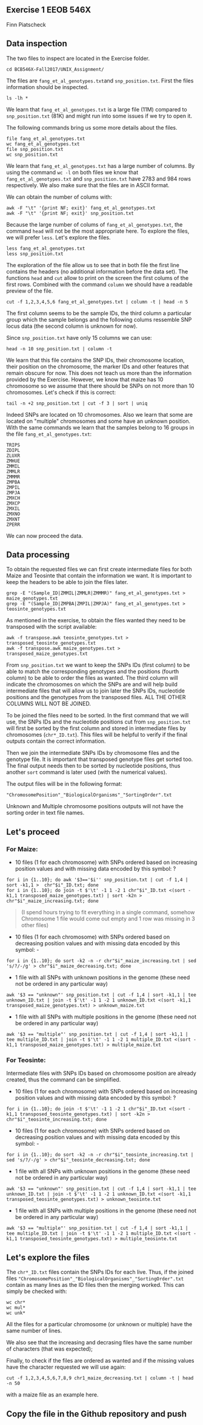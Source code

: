 ## Exercise 1 EEOB 546X 

Finn Piatscheck

## Data inspection

The two files to inspect are located in the Exercise folder.

```
cd BCB546X-Fall2017/UNIX_Assignment/
```

The files are `fang_et_al_genotypes.txt`and `snp_position.txt`. First the files information should be inspected.

```
ls -lh *
```

We learn that `fang_et_al_genotypes.txt` is a large file (11M) compared to `snp_position.txt` (81K) and might run into some issues if we try to open it.

The following commands bring us some more details about the files.

```
file fang_et_al_genotypes.txt
wc fang_et_al_genotypes.txt
file snp_position.txt
wc snp_position.txt
```

We learn that `fang_et_al_genotypes.txt` has a large number of columns. By using the command `wc -l` on both files we know that `fang_et_al_genotypes.txt` and `snp_position.txt` have 2783 and 984 rows respectively. We also make sure that the files are in ASCII format.

We can obtain the number of colums with:

```
awk -F "\t" '{print NF; exit}' fang_et_al_genotypes.txt
awk -F "\t" '{print NF; exit}' snp_position.txt
```

Because the large number of colums of `fang_et_al_genotypes.txt`, the command `head` will not be the most appropriate here. To explore the files, we will prefer `less`. Let's explore the files.

```
less fang_et_al_genotypes.txt
less snp_position.txt
```

The exploration of the file allow us to see that in both file the first line contains the headers (no additional information before the data set). The functions `head` and `cut` allow to print on the screen the first colums of the first rows. Combined with the command `column` we should have a readable preview of the file.

```
cut -f 1,2,3,4,5,6 fang_et_al_genotypes.txt | column -t | head -n 5
```

The first column seems to be the sample IDs, the third column a particular group which the sample belongs and the following colums ressemble SNP locus data (the second column is unknown for now).

Since `snp_position.txt` have only 15 columns we can use:

```
head -n 10 snp_position.txt | column -t
```

We learn that this file contains the SNP IDs, their chromosome location, their position on the chromosome, the marker IDs and other features that remain obscure for now. This does not teach us more than the information provided by the Exercise. However, we know that maize has 10 chromosome so we assume that there should be SNPs on not more than 10 chromosomes. Let's check if this is correct:

```
tail -n +2 snp_position.txt | cut -f 3 | sort | uniq
```

Indeed SNPs are located on 10 chromosomes. Also we learn that some are located on "multiple" chromosomes and some have an unknown position. With the same commands we learn that the samples belong to 16 groups in the file `fang_et_al_genotypes.txt`:

```
TRIPS
ZDIPL
ZLUXR
ZMHUE
ZMMIL
ZMMLR
ZMMMR
ZMPBA
ZMPIL
ZMPJA
ZMXCH
ZMXCP
ZMXIL
ZMXNO
ZMXNT
ZPERR 
```

We can now proceed the data.

## Data processing

To obtain the requested files we can first create intermediate files for both Maize and Teosinte that contain the information we want. It is important to keep the headers to be able to join the files later.

```
grep -E "(Sample_ID|ZMMIL|ZMMLR|ZMMMR)" fang_et_al_genotypes.txt > maize_genotypes.txt
grep -E "(Sample_ID|ZMPBA|ZMPIL|ZMPJA)" fang_et_al_genotypes.txt > teosinte_genotypes.txt
```

As mentioned in the exercise, to obtain the files wanted they need to be transposed with the script available:

```
awk -f transpose.awk teosinte_genotypes.txt > transposed_teosinte_genotypes.txt
awk -f transpose.awk maize_genotypes.txt > transposed_maize_genotypes.txt
```

From `snp_position.txt` we want to keep the SNPs IDs (first column) to be able to match the corresponding genotypes and the positions (fourth column) to be able to order the files as wanted. The third column will indicate the chromosomes on which the SNPs are and will help build intermediate files that will allow us to join later the SNPs IDs, nucleotide positions and the genotypes from the transposed files. ALL THE OTHER COLUMNS WILL NOT BE JOINED.

To be joined the files need to be sorted. In the first command that we will use, the SNPs IDs and the nucleotide positions cut from `snp_position.txt` will first be sorted by the first column and stored in intermediate files by chromosomes (`chr*_ID.txt`). This files will be helpful to verify if the final outputs contain the correct information.

Then we join the intermediate SNPs IDs by chromosome files and the genotype file. It is important that transposed genotype files get sorted too. The final output needs then to be sorted by nucleotide positions, thus another `sort` command is later used (with the numerical values).

The output files will be in the following format:

`"ChromosomePosition"_"BiologicalOrganisms"_"SortingOrder".txt`

Unknown and Multiple chromosome positions outputs will not have the sorting order in text file names.

## Let's proceed

### For Maize:

* 10 files (1 for each chromosome) with SNPs ordered based on increasing position values and with missing data encoded by this symbol: ?

```
for i in {1..10}; do awk '$3=='$i'' snp_position.txt | cut -f 1,4 | sort -k1,1 >  chr"$i"_ID.txt; done 
for i in {1..10}; do join -t $'\t' -1 1 -2 1 chr"$i"_ID.txt <(sort -k1,1 transposed_maize_genotypes.txt) | sort -k2n > chr"$i"_maize_increasing.txt; done
```

> (I spend hours trying to fit everything in a single command, somehow Chromosome 1 file would come out empty and 1 row was missing in 3 other files)

* 10 files (1 for each chromosome) with SNPs ordered based on decreasing position values and with missing data encoded by this symbol: -

```
for i in {1..10}; do sort -k2 -n -r chr"$i"_maize_increasing.txt | sed 's/?/-/g' > chr"$i"_maize_decreasing.txt; done
```

* 1 file with all SNPs with unknown positions in the genome (these need not be ordered in any particular way)

```
awk '$3 == "unknown"' snp_position.txt | cut -f 1,4 | sort -k1,1 | tee unknown_ID.txt | join -t $'\t' -1 1 -2 1 unknown_ID.txt <(sort -k1,1 transposed_maize_genotypes.txt) > unknown_maize.txt
```

* 1 file with all SNPs with multiple positions in the genome (these need not be ordered in any particular way)

```
awk '$3 == "multiple"' snp_position.txt | cut -f 1,4 | sort -k1,1 | tee multiple_ID.txt | join -t $'\t' -1 1 -2 1 multiple_ID.txt <(sort -k1,1 transposed_maize_genotypes.txt) > multiple_maize.txt
```


### For Teosinte:

Intermediate files with SNPs IDs based on chromosome position are already created, thus the command can be simplified.

* 10 files (1 for each chromosome) with SNPs ordered based on increasing position values and with missing data encoded by this symbol: ?

```
for i in {1..10}; do join -t $'\t' -1 1 -2 1 chr"$i"_ID.txt <(sort -k1,1 transposed_teosinte_genotypes.txt) | sort -k2n > chr"$i"_teosinte_increasing.txt; done
```


* 10 files (1 for each chromosome) with SNPs ordered based on decreasing position values and with missing data encoded by this symbol: -

```
for i in {1..10}; do sort -k2 -n -r chr"$i"_teosinte_increasing.txt | sed 's/?/-/g' > chr"$i"_teosinte_decreasing.txt; done
```

* 1 file with all SNPs with unknown positions in the genome (these need not be ordered in any particular way)

```
awk '$3 == "unknown"' snp_position.txt | cut -f 1,4 | sort -k1,1 | tee unknown_ID.txt | join -t $'\t' -1 1 -2 1 unknown_ID.txt <(sort -k1,1 transposed_teosinte_genotypes.txt) > unknown_teosinte.txt
```

* 1 file with all SNPs with multiple positions in the genome (these need not be ordered in any particular way)

```
awk '$3 == "multiple"' snp_position.txt | cut -f 1,4 | sort -k1,1 | tee multiple_ID.txt | join -t $'\t' -1 1 -2 1 multiple_ID.txt <(sort -k1,1 transposed_teosinte_genotypes.txt) > multiple_teosinte.txt
```

## Let's explore the files

The `chr*_ID.txt` files contain the SNPs IDs for each live. Thus, if the joined files `"ChromosomePosition"_"BiologicalOrganisms"_"SortingOrder".txt` contain as many lines as the ID files then the merging worked. This can simply be checked with:

```
wc chr*
wc mul*
wc unk*
```

All the files for a particular chromosome (or unknown or multiple) have the same number of lines. 

We also see that the increasing and decrasing files have the same number of characters (that was expected);

Finally, to check if the files are ordered as wanted and if the missing values have the character requested we will use again:

```
cut -f 1,2,3,4,5,6,7,8,9 chr1_maize_decreasing.txt | column -t | head -n 50
```

with a maize file as an example here.

## Copy the file in the Github repository and push







